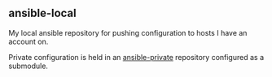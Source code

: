 ## ansible-local

My local ansible repository for pushing configuration to hosts I have an
account on.

Private configuration is held in an
[ansible-private](https://github.com/jperkin/ansible-private) repository
configured as a submodule.
